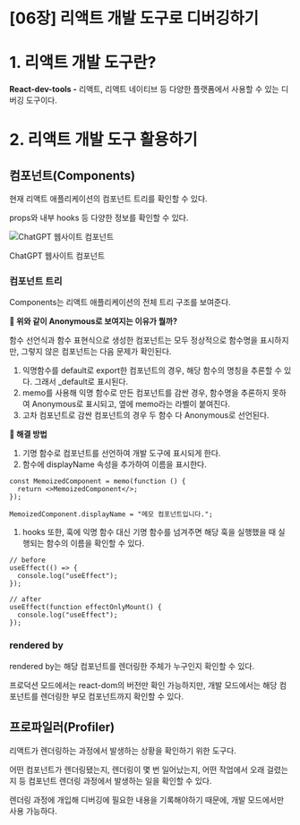 # [06장] 리액트 개발 도구로 디버깅하기

# 1. 리액트 개발 도구란?

**React-dev-tools -** 리액트, 리액트 네이티브 등 다양한 플랫폼에서 사용할 수 있는 디버깅 도구이다.

# 2. 리액트 개발 도구 활용하기

## 컴포넌트(Components)

현재 리액트 애플리케이션의 컴포넌트 트리를 확인할 수 있다.

props와 내부 hooks 등 다양한 정보를 확인할 수 있다.

![ChatGPT 웹사이트 컴포넌트](https://file.notion.so/f/f/a43c8b7f-e77d-47de-a59c-f74de1fb0eee/b7537c1e-d515-459a-a403-879bca0d5134/Untitled.png?id=2972faae-b6fd-43ba-854b-a3070e626096&table=block&spaceId=a43c8b7f-e77d-47de-a59c-f74de1fb0eee&expirationTimestamp=1711152000000&signature=Hc2ODh6uFIlRA8qPDnj5CwCMtEAxrBwojcG2fEcJ_eI&downloadName=Untitled.png)

ChatGPT 웹사이트 컴포넌트

### 컴포넌트 트리

Components는 리액트 애플리케이션의 전체 트리 구조를 보여준다.

**🤔 위와 같이 Anonymous로 보여지는 이유가 뭘까?**

함수 선언식과 함수 표현식으로 생성한 컴포넌트는 모두 정상적으로 함수명을 표시하지만, 그렇지 않은 컴포넌트는 다음 문제가 확인된다.

1. 익명함수를 default로 export한 컴포넌트의 경우, 해당 함수의 명칭을 추론할 수 있다. 그래서 \_default로 표시된다.
2. memo를 사용해 익명 함수로 만든 컴포넌트를 감싼 경우, 함수명을 추론하지 못하여 Anonymous로 표시되고, 옆에 memo라는 라벨이 붙여진다.
3. 고차 컴포넌트로 감싼 컴포넌트의 경우 두 함수 다 Anonymous로 선언된다.

**🌟 해결 방법**

1. 기명 함수로 컴포넌트를 선언하여 개발 도구에 표시되게 한다.
2. 함수에 displayName 속성을 추가하여 이름을 표시한다.

```tsx
const MemoizedComponent = memo(function () {
  return <>MemoizedComponent</>;
});

MemoizedComponent.displayName = "메모 컴포넌트입니다.";
```

1. hooks 또한, 훅에 익명 함수 대신 기명 함수를 넘겨주면 해당 훅을 실행했을 때 실행되는 함수의 이름을 확인할 수 있다.

```tsx
// before
useEffect(() => {
  console.log("useEffect");
});

// after
useEffect(function effectOnlyMount() {
  console.log("useEffect");
});
```

### rendered by

rendered by는 해당 컴포넌트를 렌더링한 주체가 누구인지 확인할 수 있다.

프로덕션 모드에서는 react-dom의 버전만 확인 가능하지만, 개발 모드에서는 해당 컴포넌트를 렌더링한 부모 컴포넌트까지 확인할 수 있다.

## 프로파일러(Profiler)

리액트가 렌더링하는 과정에서 발생하는 상황을 확인하기 위한 도구다.

어떤 컴포넌트가 렌더링됐는지, 렌더링이 몇 번 일어났는지, 어떤 작업에서 오래 걸렸는지 등 컴포넌트 렌더링 과정에서 발생하는 일을 확인할 수 있다.

렌더링 과정에 개입해 디버깅에 필요한 내용을 기록해야하기 때문에, 개발 모드에서만 사용 가능하다.
